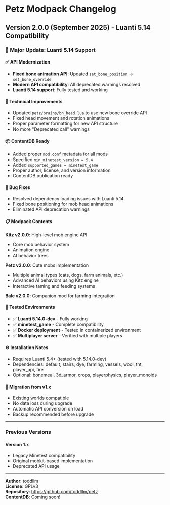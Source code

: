 # Petz Modpack Changelog

## Version 2.0.0 (September 2025) - Luanti 5.14 Compatibility

### 🚀 Major Update: Luanti 5.14 Support

#### ✅ **API Modernization**
- **Fixed bone animation API**: Updated `set_bone_position` → `set_bone_override` 
- **Modern API compatibility**: All deprecated warnings resolved
- **Luanti 5.14 support**: Fully tested and working

#### 🔧 **Technical Improvements**
- Updated `petz/brains/bh_head.lua` to use new bone override API
- Fixed head movement and rotation animations
- Proper parameter formatting for new API structure
- No more "Deprecated call" warnings

#### 📦 **ContentDB Ready**
- Added proper `mod.conf` metadata for all mods
- Specified `min_minetest_version = 5.4`
- Added `supported_games = minetest_game`
- Proper author, license, and version information
- ContentDB publication ready

#### 🐛 **Bug Fixes**
- Resolved dependency loading issues with Luanti 5.14
- Fixed bone positioning for mob head animations
- Eliminated API deprecation warnings

#### 📋 **Modpack Contents**

**Kitz v2.0.0**: High-level mob engine API
- Core mob behavior system
- Animation engine
- AI behavior trees

**Petz v2.0.0**: Cute mobs implementation  
- Multiple animal types (cats, dogs, farm animals, etc.)
- Advanced AI behaviors using Kitz engine
- Interactive taming and feeding systems

**Bale v2.0.0**: Companion mod for farming integration

#### 🎯 **Tested Environments**
- ✅ **Luanti 5.14.0-dev** - Fully working
- ✅ **minetest_game** - Complete compatibility  
- ✅ **Docker deployment** - Tested in containerized environment
- ✅ **Multiplayer server** - Verified with multiple players

#### ⚙️ **Installation Notes**
- Requires Luanti 5.4+ (tested with 5.14.0-dev)
- Dependencies: default, stairs, dye, farming, vessels, wool, tnt, player_api, fire
- Optional: bonemeal, 3d_armor, crops, playerphysics, player_monoids

#### 🔄 **Migration from v1.x**
- Existing worlds compatible
- No data loss during upgrade
- Automatic API conversion on load
- Backup recommended before upgrade

---

### Previous Versions

#### Version 1.x
- Legacy Minetest compatibility
- Original mobkit-based implementation
- Deprecated API usage

---

**Author**: toddllm  
**License**: GPLv3  
**Repository**: https://github.com/toddllm/petz  
**ContentDB**: Coming soon!